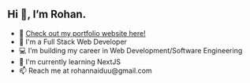 <h2> Hi 👋, I’m Rohan.</h2>

<ul>
  <li>👀 <a href="https://rohannaidu.com/" target="_blank" rel="noopener noreferrer">Check out my portfolio website here!</a></li>
  <li>🧑 I'm a Full Stack Web Developer</li>
  <li>💻 I’m building my career in Web Development/Software Engineering</li>
  <li>🔭 I'm currently learning NextJS</li>
  <li>📫 Reach me at rohannaiduu@gmail.com</li>
</ul>

<!--
**rohannaido/rohannaido** is a ✨ _special_ ✨ repository because its `README.md` (this file) appears on your GitHub profile.

Here are some ideas to get you started:

- 🔭 I’m currently working on ...
- 🌱 I’m currently learning ...
- 👯 I’m looking to collaborate on ...
- 🤔 I’m looking for help with ...
- 💬 Ask me about ...
- 📫 How to reach me: ...
- 😄 Pronouns: ...
- ⚡ Fun fact: ...
-->
